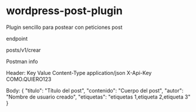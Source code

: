 # wordpress-post-plugin
Plugin sencillo para postear con peticiones post

endpoint

posts/v1/crear


Postman info

Header:
Key               Value
Content-Type      application/json
X-Api-Key         COMO.QUIERO123


Body:
{
  "titulo": "Título del post",
  "contenido": "Cuerpo del post",
  "autor": "Nombre de usuario creado",
  "etiquetas": "etiquetas 1,etiqueta 2,etiqueta 3"
}
